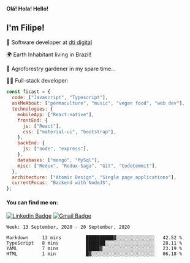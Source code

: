 <h4>Olá! Hola! Hello!</h4>
 <h2>I'm Filipe!</h2>

<p> 🚀 Software developer at <a href="https://www.dtidigital.com.br/" alt="dti digital">dti digital</a></p>

<p> 🌍 Earth Inhabitant living in Brazil!</p>
<p> 🌱 Agroforestry gardener in my spare time...</p>
<p> 👨‍💻 Full-stack developer:</p>

```javascript
const ficast = {
  code: ["Javascript", "Typescript"],
  askMeAbout: ["permaculture", "music", "vegan food", "web dev"],
  technologies: {
    mobileApp: ["React-native"],
    frontEnd: {
      js: ["React"],
      css: ["material-ui", "bootstrap"],
    },
    backEnd: {
      js: ["node", "express"],
    },
    databases: ["mongo", "MySql"],
    misc: ["Redux", "Redux-Saga", "Git", "CodeCommit"],
  },
  architecture: ["Atomic Design", "Single page applications"],
  currentFocus: "Backend with NodeJS",
};
```

<h4>You can find me on:</h4>

[![Linkedin Badge](https://img.shields.io/badge/-LinkedIn-blue?style=flat-square&logo=Linkedin&logoColor=white&link=https://www.linkedin.com/in/ficast/)](https://www.linkedin.com/in/ficast/)
[![Gmail Badge](https://img.shields.io/badge/-Gmail-c14438?style=flat-square&logo=Gmail&logoColor=white&link=mailto:filipeyoga@gmail.com)](mailto:filipeyoga@gmail.com)

<!--START_SECTION:waka-->
```text
Week: 13 September, 2020 - 20 September, 2020

Markdown     13 mins         ██████████▓░░░░░░░░░░░░░░   42.52 % 
TypeScript   8 mins          ███████░░░░░░░░░░░░░░░░░░   28.11 % 
YAML         7 mins          █████▓░░░░░░░░░░░░░░░░░░░   23.19 % 
HTML         1 min           █▓░░░░░░░░░░░░░░░░░░░░░░░   06.18 % 
```
<!--END_SECTION:waka-->
